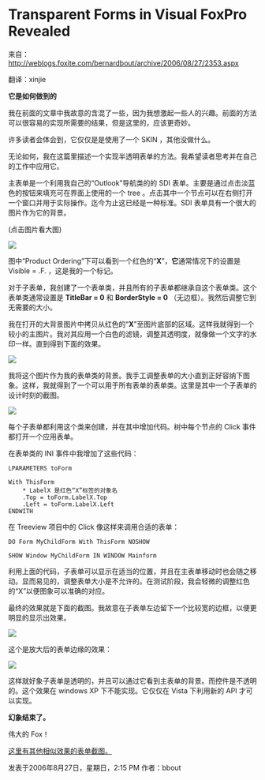 # Transparent Forms in Visual FoxPro Revealed

来自：http://weblogs.foxite.com/bernardbout/archive/2006/08/27/2353.aspx

翻译：xinjie

**它是如何做到的**

我在前面的文章中我故意的含混了一些，因为我想激起一些人的兴趣。前面的方法可以很容易的实现所需要的结果，但是这里的，应该更奇妙。

许多读者会体会到，它仅仅是是使用了一个 SKIN ，其他没做什么。

无论如何，我在这篇里描述一个实现半透明表单的方法。我希望读者思考并在自己的工作中应用它。

主表单是一个利用我自己的“Outlook”导航类的的 SDI 表单。主要是通过点击淡蓝色的按钮来填充可在界面上使用的一个 tree 。点击其中一个节点可以在右侧打开一个窗口并用于实际操作。迄今为止这已经是一种标准。SDI 表单具有一个很大的图片作为它的背景。

(点击图片看大图)

<img src="../../Picture/form4.png">

图中“Product Ordering”下可以看到一个红色的“**X**”，**它**通常情况下的设置是 Visible = .F. ，这是我的一个标记。

对于子表单，我创建了一个表单类，并且所有的子表单都继承自这个表单类。这个表单类通常设置是 **TitleBar = 0** 和 **BorderStyle = 0** （无边框）。我然后调整它到无需要的大小。

我在打开的大背景图片中拷贝从红色的“**X**”至图片底部的区域。这样我就得到一个较小的主图片。我对其应用一个白色的滤镜，调整其透明度，就像做一个文字的水印一样。直到得到下面的效果。

<img src="../../Picture/form5.png">

我将这个图片作为我的表单类的背景。我手工调整表单的大小直到正好容纳下图象。这样，我就得到了一个可以用于所有表单的表单类。这里是其中一个子表单的设计时刻的截图。

<img src="../../Picture/form6.png">

每个子表单都利用这个类来创建，并在其中增加代码。树中每个节点的 Click 事件都打开一个应用表单。

在表单类的 INI 事件中我增加了这些代码：
```foxpro
LPARAMETERS toForm

With ThisForm
    * LabelX 是红色“X”标签的对象名
    .Top = toForm.LabelX.Top
    .Left = toForm.LabelX.Left
ENDWITH
```
在 Treeview 项目中的 Click 像这样来调用合适的表单：
```foxpro
DO Form MyChildForm With ThisForm NOSHOW

SHOW Window MyChildForm IN WINDOW Mainform
```
利用上面的代码，子表单可以显示在适当的位置，并且在主表单移动时也会随之移动。显而易见的，调整表单大小是不允许的。在测试阶段，我会轻微的调整红色的“X”以便图象可以准确的对应。

最终的效果就是下面的截图。我故意在子表单左边留下一个比较宽的边框，以便更明显的显示出效果。

<img src="../../Picture/form7.png">

这个是放大后的表单边缘的效果：

<img src="../../Picture/form8.png">

这样就好象子表单是透明的，并且可以通过它看到主表单的背景。而控件是不透明的。这个效果在 windows XP 下不能实现。它仅仅在 Vista 下利用新的 API 才可以实现。

**幻象结束了。**

伟大的 Fox！

[这里有其他相似效果的表单截图。](http://www.foxite.com/archives/seethrough-form-0000105324.htm)

发表于2006年8月27日，星期日，2:15 PM
作者：bbout
